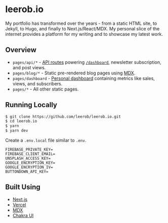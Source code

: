 # leerob.io

My portfolio has transformed over the years - from a static HTML site, to Jekyll, to Hugo, and finally to Next.js/React/MDX. My personal slice of the internet provides a platform for my writing and to showcase my latest work.

## Overview

- `pages/api/*` - [API routes](https://nextjs.org/docs/api-routes/introduction) powering [`/dashboard`](https://leerob.io/dashboard), newsletter subscription, and post views.
- `pages/blog/*` - Static pre-rendered blog pages using [MDX](https://github.com/mdx-js/mdx).
- `pages/dashboard` - [Personal dashboard](https://leerob.io/dashboard) containing metrics like sales, views, and subscribers.
- `pages/*` - All other static pages.

## Running Locally

```bash
$ git clone https://github.com/leerob/leerob.io.git
$ cd leerob.io
$ yarn
$ yarn dev
```

Create a `.env.local` file similar to `.env`.

```
FIREBASE_PRIVATE_KEY=
FIREBASE_CLIENT_EMAIL=
UNSPLASH_ACCESS_KEY=
GOOGLE_ENCRYPTION_KEY=
GOOGLE_ENCRYPTION_IV=
BUTTONDOWN_API_KEY=
```

## Built Using

- [Next.js](https://nextjs.org/)
- [Vercel](https://vercel.com)
- [MDX](https://github.com/mdx-js/mdx)
- [Chakra UI](https://chakra-ui.com/)
